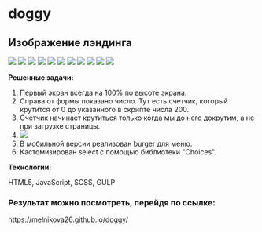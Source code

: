 
# doggy
<h2>Изображение лэндинга</h2>
<img src='https://user-images.githubusercontent.com/106463796/232327706-b8267863-ca7d-404f-8efc-5eaf5dc0f72c.png'/>
<img src='https://user-images.githubusercontent.com/106463796/232327742-3279311b-e5b8-4ec6-8c9c-4de6e1a135fe.png'/>
<img src='https://user-images.githubusercontent.com/106463796/232327766-d2cb5c42-e5ec-4026-8651-7018ad0f6b7c.png'/>
<img src='https://user-images.githubusercontent.com/106463796/232327799-5c633169-47bd-4002-b098-4277c51f856b.png'/>
<img src='https://user-images.githubusercontent.com/106463796/232327820-e19cf74d-4ea2-4b0c-bd3a-3718d2d54cc6.png'/>
<img src='https://user-images.githubusercontent.com/106463796/232327843-ab3fe571-e45e-481b-ada1-9e027c6e8af4.png'/>
<img src='https://user-images.githubusercontent.com/106463796/232327897-41ee7aeb-f934-441e-ab5a-f3427c3cda19.png'/>
<img src='https://user-images.githubusercontent.com/106463796/232327944-0386c573-17f5-45bb-a57d-fc9802fc79dd.png'/>
<img src='https://user-images.githubusercontent.com/106463796/232327979-85d3e220-3776-4288-bea3-6a32d2195936.png'/>
<img src='https://user-images.githubusercontent.com/106463796/232328013-82938486-9807-44ff-93ba-128136c236ff.png'/>
<img src='https://user-images.githubusercontent.com/106463796/232328044-234c8c72-e855-4b16-9899-7e9f45953ae0.png'/>

<p><b>Решенные задачи:</b></p>
<ol>
<li>Первый экран всегда на 100% по высоте экрана.</li>
<li>Справа от формы показано число. Тут есть счетчик, который крутится от 0 до указанного в скрипте числа 200.</li> 
<li>Счетчик начинает крутиться только когда мы до него докрутим, а не при загрузке страницы.</li>
<li>
  <img src='https://user-images.githubusercontent.com/106463796/232328435-1d6351cd-286e-4174-b9cb-03439d5d60d4.png/>'
  Тут работают табы. При клике на заголовки меняется картинка с собаками.. При клике на заголовки меняется картинка с собаками.</li>
<li>В мобильной версии реализован burger для меню.</li>
<li>Кастомизирован select с помощью библиотеки "Choices".</li>
</ol>

<div><b> Технологии:</b>
  <p>HTML5, JavaScript, SCSS, GULP</p>
</div>

<h3>Результат можно посмотреть, перейдя по ссылке:</h3>
https://melnikova26.github.io/doggy/
